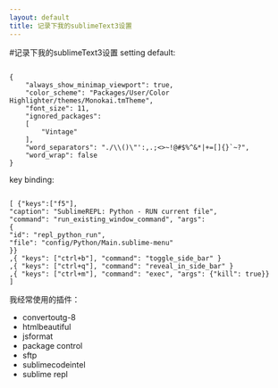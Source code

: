 ```yaml
---
layout: default
title: 记录下我的sublimeText3设置
---
```

#记录下我的sublimeText3设置
setting default:
<pre><code>
{
	"always_show_minimap_viewport": true,
	"color_scheme": "Packages/User/Color Highlighter/themes/Monokai.tmTheme",
	"font_size": 11,
	"ignored_packages":
	[
		"Vintage"
	],
	"word_separators": "./\\()\"':,.;<>~!@#$%^&*|+=[]{}`~?",
	"word_wrap": false
}
</code></pre>
key binding:
<pre><code>
[ {"keys":["f5"],
"caption": "SublimeREPL: Python - RUN current file",
"command": "run_existing_window_command", "args":
{
"id": "repl_python_run",
"file": "config/Python/Main.sublime-menu"
}}
,{ "keys": ["ctrl+b"], "command": "toggle_side_bar" }
,{ "keys": ["ctrl+q"], "command": "reveal_in_side_bar" }
,{ "keys": ["ctrl+m"], "command": "exec", "args": {"kill": true}}
]
</code></pre>
我经常使用的插件：
<ul>
	<li>convertoutg-8</li>
	<li>htmlbeautiful</li>
	<li>jsformat</li>
	<li>package control</li>
	<li>sftp</li>
	<li>sublimecodeintel</li>
	<li>sublime repl</li>
</ul>

